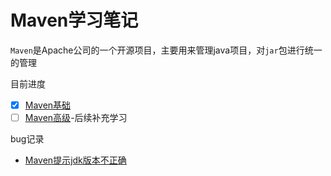 # Maven学习笔记

`Maven`是Apache公司的一个开源项目，主要用来管理java项目，对`jar`包进行统一的管理

目前进度

- [x] [Maven基础](Maven基础.md)
- [ ] [Maven高级](Maven高级.md)-后续补充学习

bug记录

* [Maven提示jdk版本不正确](notes\Maven提示jdk版本不正确.md)
